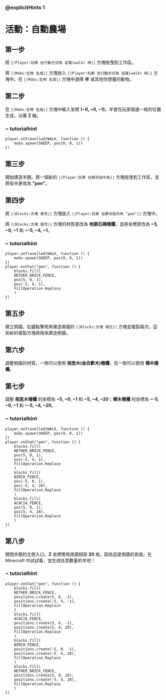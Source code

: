 ### @explicitHints 1

# 活動：自動農場

## 第一步  
將 ``||Player:玩家 在行動方式為 走路(walk) 時||`` 方塊拖曳到工作區。

將 ``||Mobs:生物 生成||`` 方塊放入 ``||Player:玩家 在行動方式為 走路(walk) 時||`` 方塊中。在 ``||Mobs:生物 生成||`` 方塊中選擇 **羊** 或其他你想養的動物。

## 第二步  
在 ``||Mobs:生物 生成||`` 方塊中輸入坐標 **(~0, ~0, ~1)**。羊會在玩家南邊一格的位置生成，沿著 **Z** 軸。

### ~ tutorialhint
```blocks
player.onTravelled(WALK, function () {
    mobs.spawn(SHEEP, pos(0, 0, 1))
})
```

## 第三步  
開始建造羊圈。將一個新的 ``||Player:玩家 在聊天指令為||`` 方塊拖曳到工作區，並將指令更改為 **"pen"**。

## 第四步  
將 ``||Blocks:方塊 填充||`` 方塊放入 ``||Player:玩家 在聊天指令為 "pen"||`` 方塊中。

將 ``||Blocks:方塊 填充||`` 方塊的材質更改為 **地獄石磚柵欄**，並將坐標更改為 **~5, ~0, ~1** 和 **~-5, ~4, ~1**。

### ~ tutorialhint
```blocks
player.onTravelled(WALK, function () {
    mobs.spawn(SHEEP, pos(0, 0, 1))
})
player.onChat("pen", function () {
    blocks.fill(
    NETHER_BRICK_FENCE,
    pos(5, 0, 1),
    pos(-5, 4, 1),
    FillOperation.Replace
    )
})
```

## 第五步  
建立側牆。右鍵點擊用來建造南牆的 ``||Blocks:方塊 填充||`` 方塊並複製兩次。這些新的複製方塊將用來建造側牆。

## 第六步  
調整側牆的材質。一側可以使用 **相思木(金合歡木)柵欄**，另一側可以使用 **樺木柵欄**。

## 第七步  
調整 **相思木柵欄** 的坐標為 **~5, ~0, ~1** 和 **~5, ~4, ~20**；**樺木柵欄** 的坐標為 **~-5, ~0, ~1** 和 **~-5, ~4, ~20**。

### ~ tutorialhint
```blocks
player.onTravelled(WALK, function () {
    mobs.spawn(SHEEP, pos(0, 0, 1))
})
player.onChat("pen", function () {
    blocks.fill(
    NETHER_BRICK_FENCE,
    pos(5, 0, 1),
    pos(-5, 4, 1),
    FillOperation.Replace
    )
    blocks.fill(
    BIRCH_FENCE,
    pos(-5, 0, 1),
    pos(-5, 4, 20),
    FillOperation.Replace
    )
    blocks.fill(
    ACACIA_FENCE,
    pos(5, 0, 1),
    pos(5, 4, 20),
    FillOperation.Replace
    )
})
```

## 第八步  
關閉羊圈的北側入口。**Z** 坐標應與南牆相距 **20** 格，因為這是側牆的長度。在 Minecraft 中試試看，並生成任意數量的羊吧！

### ~ tutorialhint
```blocks
player.onChat("pen", function () {
    blocks.fill(
    NETHER_BRICK_FENCE,
    positions.create(5, 0, -1),
    positions.create(-5, 4, -1),
    FillOperation.Replace
    )
    blocks.fill(
    ACACIA_FENCE,
    positions.create(5, 0, -1),
    positions.create(5, 4, 20),
    FillOperation.Replace
    )
    blocks.fill(
    BIRCH_FENCE,
    positions.create(-5, 0, -1),
    positions.create(-5, 4, 20),
    FillOperation.Replace
    )
    blocks.fill(
    NETHER_BRICK_FENCE,
    positions.create(5, 0, 20),
    positions.create(-5, 4, 20),
    FillOperation.Replace
    )
})
```

